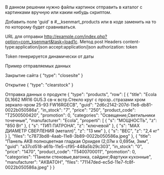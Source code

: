 В данном решении нужно файлы картинок отправить в каталог с картинками вручную или каким нибудь скриптом.

Добавить поле 'guid' в #__ksenmart_products или в коде заменить на то по которому будет сравниваться.

URL для отправки
http://example.com/index.php?option=com_ksenmart&task=load1c.
Метод post
Headers
content-type:application/json
accept:application/json
authorization: token

<h>Token генерируется динамически от даты</h>


Пример отправляемых данных

Закрытие сайта
{
    "type": "closesite"
}

Открытие
{
    "type": "clearstock"
}

Отправка данных о продукте
    {
    "type": "products",
    "row": [
        {
            "title": "Ecola DL1662 MR16 GU5.3 св-к встр.Стекло круг с прозр..стразами хром зеркало-хром 25-93 FW16RGECB",
            "guid": "2d6c2142-207d-11e8-db81-0022b050586a",
            "in_stock": "7",
            "price": "250",
            "product_code": "Т2500500420",
            "promotion": 0,
            "categories": "Освещение,Светильники точечные",
            "manufacturer": "Ecola",
            "properti": [
                {
                "s": "МОЩНОСТЬ",
                "z": "850 Вт"
                },
                {
                "s": "ТИП ПАТРОНА",
                "z": "ключевой"
                },
                {
                "s": "МАХ ДИАМЕТР СВЕРЛЕНИЯ (металл)",
                "z": "13 мм"
                },
                {
                "s": "ВЕС",
                "z": "2,4 кг"
                }
            ],
            "files": "c7873bd8-4aab-11e8-3b89-0022b050586a.jpeg"
        },
        {
            "title": "Панель АКВ полноцветная гладкая Орхидея (2,07м х 0,695м, 3мм",
            "guid": "a37cd518-a61b-11e5-cf95-448a5b29c303",
            "in_stock": "0",
            "price": "1470",
            "product_code": "Т5400700011",
            "promotion": 0,
            "categories": "Панели стеновые,вагонка, сайдинг,Фартуки кухонные",
            "manufacturer": "АКВАТОН",
            "files": "71147ded-ec5d-11e7-fc8f-0022b050586a.jpeg"
        }
    }
